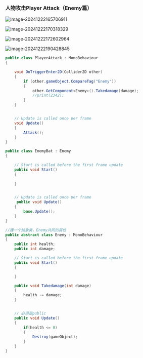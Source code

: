### 人物攻击Player Attack（Enemy篇）

![image-20241222165706911](C:\Users\goodboy\AppData\Roaming\Typora\typora-user-images\image-20241222165706911.png)



![image-20241222170318329](C:\Users\goodboy\AppData\Roaming\Typora\typora-user-images\image-20241222170318329.png)



![image-20241222172602964](C:\Users\goodboy\AppData\Roaming\Typora\typora-user-images\image-20241222172602964.png)

![image-20241222190428845](C:\Users\goodboy\AppData\Roaming\Typora\typora-user-images\image-20241222190428845.png)

```c#
public class PlayerAttack : MonoBehaviour
{

    void OnTriggerEnter2D(Collider2D other)
    {
        if (other.gameObject.CompareTag("Enemy"))
        {
            other.GetComponent<Enemy>().Takedamage(damage);   
            //print(2342);
        }
    }


    // Update is called once per frame
    void Update()
    {
        Attack();
    }
}

```

```c#
public class EnemyBat : Enemy
{

    // Start is called before the first frame update
    public void Start()
    {
        
    }


    // Update is called once per frame
     public void Update()
    {
        base.Update(); 
    }
}

```



```c#
//建一个抽象类，Enemy共同的属性
public abstract class Enemy : MonoBehaviour
{
    public int health;
    public int damage;

    // Start is called before the first frame update
    public void Start()
    {

    }

    public void Takedamage(int damage)
    {
        health -= damage;
    }


    // 必须是public
    public void Update()
    {
        if(health <= 0)
        {
            Destroy(gameObject);
        }
    }
}

```



